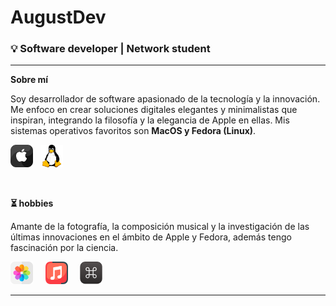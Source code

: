 # AugustDev
### 💡 Software developer | Network student

<hr>

**Sobre mí**

Soy desarrollador de software apasionado de la tecnología y la innovación. Me enfoco en crear soluciones digitales elegantes y minimalistas que inspiran, integrando la filosofía y la elegancia de Apple en ellas. Mis sistemas operativos favoritos son **MacOS y Fedora (Linux)**.

<img src="apple.png" alt="OS" width="36" height="auto"> &nbsp; <img src="linux.png" alt="OS" width="36" height="auto">

<br>

**⏳ hobbies**

Amante de la fotografía, la composición musical y la investigación de las últimas innovaciones en el ámbito de Apple y Fedora, además tengo fascinación por la ciencia.

<img src="photos.png" alt="photos" width="36" height="auto"> &nbsp; &nbsp; <img src="music.png" alt="music" width="36" height="auto"> &nbsp; &nbsp; <img src="keyboard-shortcut.png" alt="keyboard" width="36" height="auto">

<hr>

